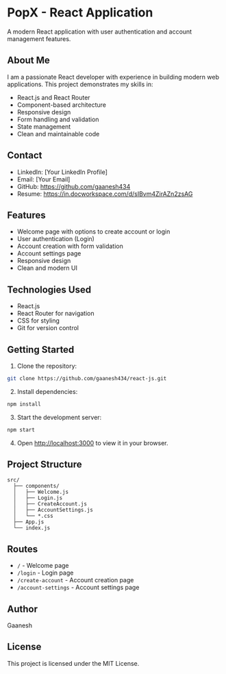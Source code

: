 # PopX - React Application

A modern React application with user authentication and account management features.

## About Me

I am a passionate React developer with experience in building modern web applications. This project demonstrates my skills in:
- React.js and React Router
- Component-based architecture
- Responsive design
- Form handling and validation
- State management
- Clean and maintainable code

## Contact

- LinkedIn: [Your LinkedIn Profile]
- Email: [Your Email]
- GitHub: https://github.com/gaanesh434
- Resume: https://in.docworkspace.com/d/sIBvm4ZirAZn2zsAG

## Features

- Welcome page with options to create account or login
- User authentication (Login)
- Account creation with form validation
- Account settings page
- Responsive design
- Clean and modern UI

## Technologies Used

- React.js
- React Router for navigation
- CSS for styling
- Git for version control

## Getting Started

1. Clone the repository:
```bash
git clone https://github.com/gaanesh434/react-js.git
```

2. Install dependencies:
```bash
npm install
```

3. Start the development server:
```bash
npm start
```

4. Open [http://localhost:3000](http://localhost:3000) to view it in your browser.

## Project Structure

```
src/
  ├── components/
  │   ├── Welcome.js
  │   ├── Login.js
  │   ├── CreateAccount.js
  │   ├── AccountSettings.js
  │   └── *.css
  ├── App.js
  └── index.js
```

## Routes

- `/` - Welcome page
- `/login` - Login page
- `/create-account` - Account creation page
- `/account-settings` - Account settings page

## Author

Gaanesh

## License

This project is licensed under the MIT License.
